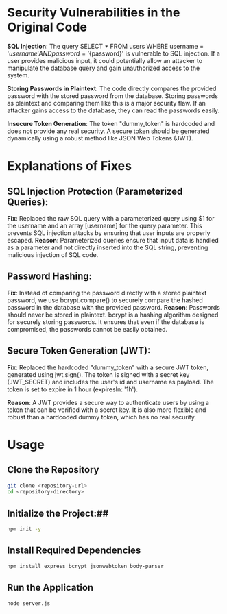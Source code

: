 # Security Vulnerabilities in the Original Code #

**SQL Injection**: The query SELECT * FROM users WHERE username = '${username}' AND password = '${password}' is vulnerable to SQL injection. If a user provides malicious input, it could potentially allow an attacker to manipulate the database query and gain unauthorized access to the system.

**Storing Passwords in Plaintext**: The code directly compares the provided password with the stored password from the database. Storing passwords as plaintext and comparing them like this is a major security flaw. If an attacker gains access to the database, they can read the passwords easily.

**Insecure Token Generation**: The token "dummy_token" is hardcoded and does not provide any real security. A secure token should be generated dynamically using a robust method like JSON Web Tokens (JWT).




# Explanations of Fixes #

## SQL Injection Protection (Parameterized Queries): ##
**Fix**: Replaced the raw SQL query with a parameterized query using $1 for the username and an array [username] for the query parameter. This prevents SQL injection attacks by ensuring that user inputs are properly escaped.
**Reason**: Parameterized queries ensure that input data is handled as a parameter and not directly inserted into the SQL string, preventing malicious injection of SQL code.


## Password Hashing: ##

**Fix**: Instead of comparing the password directly with a stored plaintext password, we use bcrypt.compare() to securely compare the hashed password in the database with the provided password.
**Reason**: Passwords should never be stored in plaintext. bcrypt is a hashing algorithm designed for securely storing passwords. It ensures that even if the database is compromised, the passwords cannot be easily obtained.


## Secure Token Generation (JWT): ##
**Fix**: Replaced the hardcoded "dummy_token" with a secure JWT token, generated using jwt.sign(). The token is signed with a secret key (JWT_SECRET) and includes the user's id and username as payload. The token is set to expire in 1 hour (expiresIn: '1h').

**Reason**: A JWT provides a secure way to authenticate users by using a token that can be verified with a secret key. It is also more flexible and robust than a hardcoded dummy token, which has no real security.


# Usage #

## Clone the Repository ##
 ```bash 
 git clone <repository-url>
cd <repository-directory>
```


## Initialize the Project:##
```bash 
npm init -y
```
## Install Required Dependencies ##
```bash 
npm install express bcrypt jsonwebtoken body-parser

```

## Run the Application ## 
```bash 
node server.js
```
